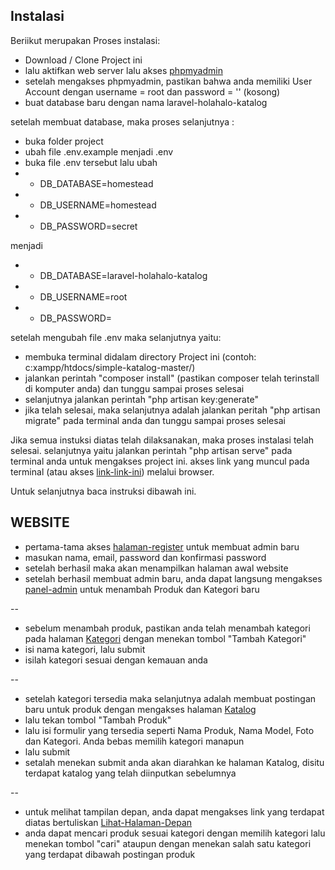 
## Instalasi

Beriikut merupakan Proses instalasi:

- Download / Clone Project ini
- lalu aktifkan web server lalu akses [phpmyadmin](http://localhost/phpmyadmin)
- setelah mengakses phpmyadmin, pastikan bahwa anda memiliki User Account dengan username = root dan password = '' (kosong)
- buat database baru dengan nama laravel-holahalo-katalog

setelah membuat database, maka proses selanjutnya :

- buka folder project
- ubah file .env.example menjadi .env
- buka file .env tersebut lalu ubah
- - DB_DATABASE=homestead
- - DB_USERNAME=homestead
- - DB_PASSWORD=secret

menjadi

- - DB_DATABASE=laravel-holahalo-katalog
- - DB_USERNAME=root
- - DB_PASSWORD=

setelah mengubah file .env maka selanjutnya yaitu:

- membuka terminal didalam directory Project ini (contoh: c:xampp/htdocs/simple-katalog-master/)
- jalankan perintah "composer install" (pastikan composer telah terinstall di komputer anda) dan tunggu sampai proses selesai
- selanjutnya jalankan perintah "php artisan key:generate"
- jika telah selesai, maka selanjutnya adalah jalankan peritah "php artisan migrate" pada terminal anda dan tunggu sampai proses selesai

Jika semua instuksi diatas telah dilaksanakan, maka proses instalasi telah selesai. selanjutnya yaitu jalankan perintah "php artisan serve" pada terminal anda untuk mengakses project ini.
akses link yang muncul pada terminal (atau akses [link-link-ini](http://127.0.0.1:8000/)) melalui browser.

Untuk selanjutnya baca instruksi dibawah ini.

## WEBSITE

- pertama-tama akses [halaman-register](http://127.0.0.1:8000/register) untuk membuat admin baru
- masukan nama, email, password dan konfirmasi password
- setelah berhasil maka akan menampilkan halaman awal website
- setelah berhasil membuat admin baru, anda dapat langsung mengakses [panel-admin](http://127.0.0.1:8000/admin/katalog) untuk menambah Produk dan Kategori baru

--

- sebelum menambah produk, pastikan anda telah menambah kategori pada halaman [Kategori](http://127.0.0.1:8000/admin/kategori) dengan menekan tombol "Tambah Kategori"
- isi nama kategori, lalu submit
- isilah kategori sesuai dengan kemauan anda

-- 

- setelah kategori tersedia maka selanjutnya adalah membuat postingan baru untuk produk dengan mengakses halaman [Katalog](http://127.0.0.1:8000/admin/katalog)
- lalu tekan tombol "Tambah Produk"
- lalu isi formulir yang tersedia seperti Nama Produk, Nama Model, Foto dan Kategori. Anda bebas memilih kategori manapun
- lalu submit
- setalah menekan submit anda akan diarahkan ke halaman Katalog, disitu terdapat katalog yang telah diinputkan sebelumnya

-- 

- untuk melihat tampilan depan, anda dapat mengakses link yang terdapat diatas bertuliskan [Lihat-Halaman-Depan](http://127.0.0.1:8000/katalog)
- anda dapat mencari produk sesuai kategori dengan memilih kategori lalu menekan tombol "cari" ataupun dengan menekan salah satu kategori yang terdapat dibawah postingan produk

